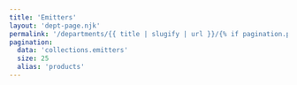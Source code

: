 ```yaml
---
title: 'Emitters'
layout: 'dept-page.njk'
permalink: '/departments/{{ title | slugify | url }}/{% if pagination.pageNumber > 0 %}{{pagination.pageNumber | plus: 1 }}/{% endif %}'
pagination:
  data: 'collections.emitters'
  size: 25
  alias: 'products'
---
```

